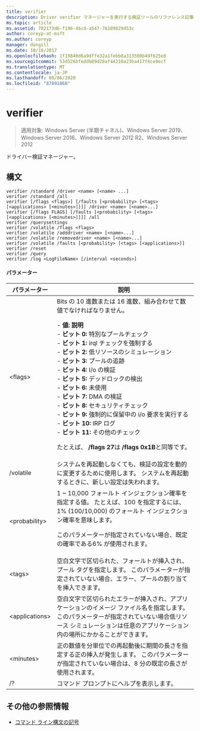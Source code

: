 ```yaml
---
title: verifier
description: Driver verifier マネージャーを実行する検証ツールのリファレンス記事です。
ms.topic: article
ms.assetid: 782173d6-f196-4bc4-a547-76109829453c
author: coreyp-at-msft
ms.author: coreyp
manager: dongill
ms.date: 10/16/2017
ms.openlocfilehash: 1f19840d6a9dffe32a1febb8a313500b49f625e8
ms.sourcegitcommit: 53d526bfeddb89d28af44210a23ba417f6ce0ecf
ms.translationtype: MT
ms.contentlocale: ja-JP
ms.lasthandoff: 08/06/2020
ms.locfileid: "87891868"
---
```

# <a name="verifier"></a>verifier

> 適用対象: Windows Server (半期チャネル)、Windows Server 2019、Windows Server 2016、Windows Server 2012 R2、Windows Server 2012

ドライバー検証マネージャー。

## <a name="syntax"></a>構文
```
verifier /standard /driver <name> [<name> ...]
verifier /standard /all
verifier [/flags <flags>] [/faults [<probability> [<tags> [<applications> [<minutes>]]]] /driver <name> [<name>...]
verifier [/flags FLAGS] [/faults [<probability> [<tags> [<applications> [<minutes>]]]] /all
verifier /querysettings
verifier /volatile /flags <flags>
verifier /volatile /adddriver <name> [<name>...]
verifier /volatile /removedriver <name> [<name>...]
verifier /volatile /faults [<probability> [<tags> [<applications>]]
verifier /reset
verifier /query
verifier /log <LogFileName> [/interval <seconds>]
```
#### <a name="parameters"></a>パラメーター
|パラメーター|説明|
|-------|--------|
|\<flags>|Bits の 10 進数または 16 進数、組み合わせて数値でなければなりません。<p>-   **値: 説明**<br />-   **ビット 0:** 特別なプールチェック<br />-   **ビット 1:** irql チェックを強制する<br />-   **ビット 2:** 低リソースのシミュレーション<br />-   **ビット 3:** プールの追跡<br />-   **ビット 4:** I/o の検証<br />-   **ビット 5:** デッドロックの検出<br />-   **ビット 6:** 未使用<br />-   **ビット 7:** DMA の検証<br />-   **ビット 8:** セキュリティチェック<br />-   **ビット 9:** 強制的に保留中の i/o 要求を実行する<br />-   **ビット 10:** IRP ログ<br />-   **ビット 11:** その他のチェック<p>たとえば、 **/flags 27**は **/flags 0x1B**と同等です。|
|/volatile|システムを再起動しなくても、検証の設定を動的に変更するために使用します。 システムを再起動するときに、新しい設定は失われます。|
|\<probability>|1 ~ 10,000 フォールト インジェクション確率を指定する値。 たとえば、100 を指定するには、1% (100/10,000) のフォールト インジェクション確率を意味します。<p>このパラメーターが指定されていない場合、既定の確率である6% が使用されます。|
|\<tags>|空白文字で区切られた、フォールトが挿入され、プール タグを指定します。 このパラメーターが指定されていない場合、エラー、プールの割り当てを挿入できます。|
|\<applications>|空白文字で区切られたエラーが挿入され、アプリケーションのイメージ ファイル名を指定します。 このパラメーターが指定されていない場合低リソース シミュレーションは任意のアプリケーション内の場所にかかることができます。|
|\<minutes>|正の数値を分単位での再起動後に期間の長さを指定する正の挿入が発生します。 このパラメーターが指定されていない場合は、8 分の既定の長さが使用されます。|
|/?|コマンド プロンプトにヘルプを表示します。|

## <a name="additional-references"></a>その他の参照情報
- [コマンド ライン構文の記号](command-line-syntax-key.md)